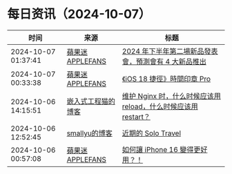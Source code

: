 ﻿# 每日资讯（2024-10-07）

|时间|来源|标题|
|---|---|---|
|2024-10-07 01:37:41|[蘋果迷 APPLEFANS](https://applefans.today/feed/)|[2024 年下半年第二場新品發表會，預測會有 4 大新品推出](https://applefans.today/2024-10-apple-launch-new-m4-macs-nov-1-mark-gurman/)|
|2024-10-07 00:33:38|[蘋果迷 APPLEFANS](https://applefans.today/feed/)|[《iOS 18 捷徑》時間印章 Pro](https://applefans.today/2024-08-ios-18-shortcuts-iphone-photo-time-stamp-pro/)|
|2024-10-06 14:15:51|[嵌入式工程猫的博客](https://blog.vvzero.com/atom.xml)|[维护 Nginx 时，什么时候应该用 reload，什么时候应该用 restart？](https://blog.vvzero.com/2024/10/06/when-to-restart-and-not-reload-nginx/)|
|2024-10-06 12:52:45|[smallyu的博客](https://smallyu.net/atom.xml)|[近期的 Solo Travel](https://smallyu.net/2024/10/06/%E8%BF%91%E6%9C%9F%E7%9A%84-Solo-Travel/)|
|2024-10-06 00:57:08|[蘋果迷 APPLEFANS](https://applefans.today/feed/)|[如何讓 iPhone 16 變得更好用？！](https://applefans.today/2024-10-iphone-16-setting/)|
